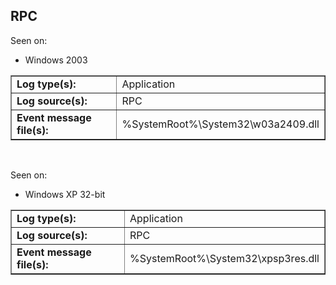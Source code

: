 ## RPC

Seen on:
* Windows 2003

<table border="1" class="docutils">
  <tbody>
    <tr>
      <td><b>Log type(s):</b></td>
      <td>Application</td>
    </tr>
    <tr>
      <td><b>Log source(s):</b></td>
      <td>RPC</td>
    </tr>
    <tr>
      <td><b>Event message file(s):</b></td>
      <td>%SystemRoot%\System32\w03a2409.dll</td>
    </tr>
  </tbody>
</table>

&nbsp;

Seen on:
* Windows XP 32-bit

<table border="1" class="docutils">
  <tbody>
    <tr>
      <td><b>Log type(s):</b></td>
      <td>Application</td>
    </tr>
    <tr>
      <td><b>Log source(s):</b></td>
      <td>RPC</td>
    </tr>
    <tr>
      <td><b>Event message file(s):</b></td>
      <td>%SystemRoot%\System32\xpsp3res.dll</td>
    </tr>
  </tbody>
</table>

&nbsp;

